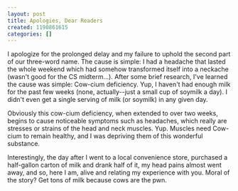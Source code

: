 ```yaml
---
layout: post
title: Apologies, Dear Readers
created: 1190861615
categories: []
---
```

I apologize for the prolonged delay and my failure to uphold the second part of our three-word name. The cause is simple: I had a headache that lasted the whole weekend which had somehow transformed itself into a neckache (wasn't good for the CS midterm...). After some brief research, I've learned the cause was simple: Cow-cium deficiency. Yup, I haven't had enough milk for the past few weeks (none, actually--just a small cup of soymilk a day). I didn't even get a single serving of milk (or soymilk) in any given day.

Obviously this cow-cium deficiency, when extended to over two weeks, begins to cause noticeable symptoms such as headaches, which really are stresses or strains of the head and neck muscles. Yup. Muscles need Cow-cium to remain healthy, and I was depriving them of this wonderful substance.

Interestingly, the day after I went to a local convenience store, purchased a half-gallon carton of milk and drank half of it, my head pains almost went away, and so, here I am, alive and relating my experience with you. Moral of the story? Get tons of milk because cows are the pwn.
